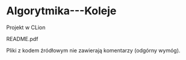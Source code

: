# Algorytmika---Koleje
Projekt w CLion

README.pdf

Pliki z kodem źródłowym nie zawierają komentarzy (odgórny wymóg).
